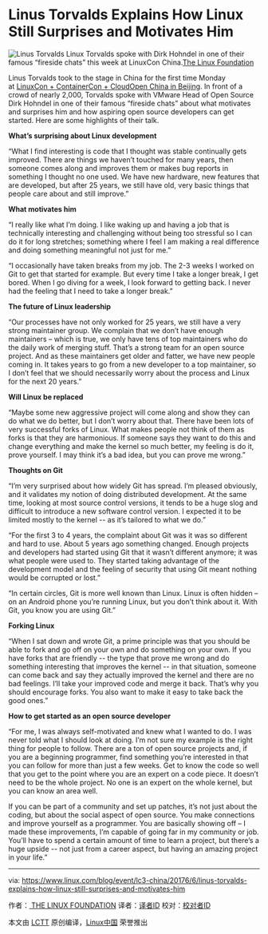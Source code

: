 Linus Torvalds Explains How Linux Still Surprises and Motivates Him
============================================================

![Linus Torvalds](https://www.linux.com/sites/lcom/files/styles/rendered_file/public/linus-torvalds-lc3.jpg?itok=lzZupevU "Linus Torvalds")
Linux Torvalds spoke with Dirk Hohndel in one of their famous “fireside chats” this week at LinuxCon China.[The Linux Foundation][1]

Linus Torvalds took to the stage in China for the first time Monday at [LinuxCon + ContainerCon + CloudOpen China in Beijing][3]. In front of a crowd of nearly 2,000, Torvalds spoke with VMware Head of Open Source Dirk Hohndel in one of their famous “fireside chats” about what motivates and surprises him and how aspiring open source developers can get started. Here are some highlights of their talk.

**What’s surprising about Linux development**

“What I find interesting is code that I thought was stable continually gets improved. There are things we haven’t touched for many years, then someone comes along and improves them or makes bug reports in something I thought no one used. We have new hardware, new features that are developed, but after 25 years, we still have old, very basic things that people care about and still improve.”

**What motivates him**

“I really like what I’m doing. I like waking up and having a job that is technically interesting and challenging without being too stressful so I can do it for long stretches; something where I feel I am making a real difference and doing something meaningful not just for me.”

“I occasionally have taken breaks from my job. The 2-3 weeks I worked on Git to get that started for example. But every time I take a longer break, I get bored. When I go diving for a week, I look forward to getting back. I never had the feeling that I need to take a longer break.”

**The future of Linux leadership**

“Our processes have not only worked for 25 years, we still have a very strong maintainer group. We complain that we don’t have enough maintainers – which is true, we only have tens of top maintainers who do the daily work of merging stuff. That’s a strong team for an open source project. And as these maintainers get older and fatter, we have new people coming in. It takes years to go from a new developer to a top maintainer, so I don’t feel that we should necessarily worry about the process and Linux for the next 20 years.”

**Will Linux be replaced**

“Maybe some new aggressive project will come along and show they can do what we do better, but I don’t worry about that. There have been lots of very successful forks of Linux. What makes people not think of them as forks is that they are harmonious. If someone says they want to do this and change everything and make the kernel so much better, my feeling is do it, prove yourself. I may think it’s a bad idea, but you can prove me wrong.”

**Thoughts on Git**

“I’m very surprised about how widely Git has spread. I’m pleased obviously, and it validates my notion of doing distributed development. At the same time, looking at most source control versions, it tends to be a huge slog and difficult to introduce a new software control version. I expected it to be limited mostly to the kernel -- as it’s tailored to what we do.”

“For the first 3 to 4 years, the complaint about Git was it was so different and hard to use. About 5 years ago something changed. Enough projects and developers had started using Git that it wasn’t different anymore; it was what people were used to. They started taking advantage of the development model and the feeling of security that using Git meant nothing would be corrupted or lost.”

“In certain circles, Git is more well known than Linux. Linux is often hidden – on an Android phone you’re running Linux, but you don’t think about it. With Git, you know you are using Git.”

**Forking Linux**

“When I sat down and wrote Git, a prime principle was that you should be able to fork and go off on your own and do something on your own. If you have forks that are friendly -- the type that prove me wrong and do something interesting that improves the kernel -- in that situation, someone can come back and say they actually improved the kernel and there are no bad feelings. I’ll take your improved code and merge it back. That’s why you should encourage forks. You also want to make it easy to take back the good ones.”

**How to get started as an open source developer**

“For me, I was always self-motivated and knew what I wanted to do. I was never told what I should look at doing. I’m not sure my example is the right thing for people to follow. There are a ton of open source projects and, if you are a beginning programmer, find something you’re interested in that you can follow for more than just a few weeks. Get to know the code so well that you get to the point where you are an expert on a code piece. It doesn’t need to be the whole project. No one is an expert on the whole kernel, but you can know an area well.  

If you can be part of a community and set up patches, it’s not just about the coding, but about the social aspect of open source. You make connections and improve yourself as a programmer. You are basically showing off – I made these improvements, I’m capable of going far in my community or job. You’ll have to spend a certain amount of time to learn a project, but there’s a huge upside -- not just from a career aspect, but having an amazing project in your life.”

--------------------------------------------------------------------------------

via: https://www.linux.com/blog/event/lc3-china/20176/6/linus-torvalds-explains-how-linux-still-surprises-and-motivates-him

作者：[ THE LINUX FOUNDATION][a]
译者：[译者ID](https://github.com/译者ID)
校对：[校对者ID](https://github.com/校对者ID)

本文由 [LCTT](https://github.com/LCTT/TranslateProject) 原创编译，[Linux中国](https://linux.cn/) 荣誉推出

[a]:https://www.linux.com/users/lfadmin
[1]:https://www.linux.com/licenses/category/linux-foundation
[2]:https://www.linux.com/files/images/linus-torvalds-lc3jpg
[3]:https://www.lfasiallc.com/linuxcon-containercon-cloudopen-china
